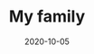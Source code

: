---
categories:
- ""
- ""
date: "2020-10-05"
description: My biggest support
draft: false
image: IMG_0783.JPG
keywords: ""
slug: blog4
title: My family
---